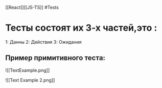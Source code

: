 [[React]][[JS-TS]] #Tests 

# Тесты состоят их 3-х частей,это :
1: Данны
2: Действия
3: Ожидания

## Пример примитивного теста: 
![[TextExample.png]]

![[Text Example 2.png]]
